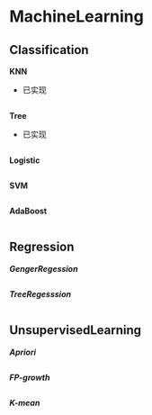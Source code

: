 # MachineLearning
## Classification
**KNN**
- 已实现
```

```

**Tree**
- 已实现
```

```
**Logistic**
```

```
**SVM**
```

```
**AdaBoost**
```

```
 
## Regression
***GengerRegession***
```

```
***TreeRegesssion***
```

```
## UnsupervisedLearning
***Apriori***
```

```
***FP-growth***
```

```
***K-mean***
```

```
